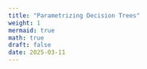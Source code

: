 ```yaml
---
title: "Parametrizing Decision Trees"
weight: 1
mermaid: true
math: true
draft: false
date: 2025-03-11
---
```

